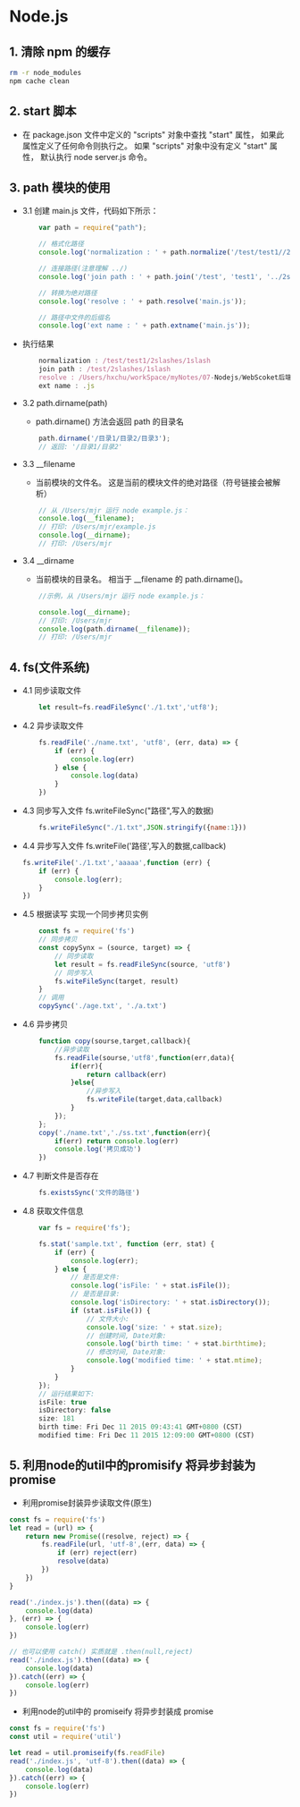 # Node.js

## 1. 清除 npm 的缓存
```sh
rm -r node_modules
npm cache clean
```
## 2. start 脚本
- 在 package.json 文件中定义的 "scripts" 对象中查找 "start" 属性， 如果此属性定义了任何命令则执行之。 如果 "scripts" 对象中没有定义 "start" 属性， 默认执行 node server.js 命令。



## 3. path 模块的使用
- 3.1 创建 main.js 文件，代码如下所示：
    ```js
        var path = require("path");

        // 格式化路径
        console.log('normalization : ' + path.normalize('/test/test1//2slashes/1slash/tab/..'));

        // 连接路径(注意理解 ../)
        console.log('join path : ' + path.join('/test', 'test1', '../2slashes/1slash', 'tab', '..'));

        // 转换为绝对路径
        console.log('resolve : ' + path.resolve('main.js'));

        // 路径中文件的后缀名
        console.log('ext name : ' + path.extname('main.js'));
    ```

- 执行结果
    ```js
        normalization : /test/test1/2slashes/1slash
        join path : /test/2slashes/1slash
        resolve : /Users/hxchu/workSpace/myNotes/07-Nodejs/WebScoket后端实现/main.js
        ext name : .js
    ```
- 3.2 path.dirname(path)
    - path.dirname() 方法会返回 path 的目录名
    ```js
        path.dirname('/目录1/目录2/目录3');
        // 返回: '/目录1/目录2'
    ```
- 3.3 __filename
    - 当前模块的文件名。 这是当前的模块文件的绝对路径（符号链接会被解析）
    ```js
        // 从 /Users/mjr 运行 node example.js：
        console.log(__filename);
        // 打印: /Users/mjr/example.js
        console.log(__dirname);
        // 打印: /Users/mjr
    ```

- 3.4 __dirname
    - 当前模块的目录名。 相当于 __filename 的 path.dirname()。
    ```js
        //示例，从 /Users/mjr 运行 node example.js：

        console.log(__dirname);
        // 打印: /Users/mjr
        console.log(path.dirname(__filename));
        // 打印: /Users/mjr
    ```
## 4. fs(文件系统)
- 4.1 同步读取文件
    ```js
        let result=fs.readFileSync('./1.txt','utf8');
    ```
- 4.2 异步读取文件
    ```js
        fs.readFile('./name.txt', 'utf8', (err, data) => {
            if (err) {
                console.log(err)
            } else {
                console.log(data)
            }
        })
    ```
- 4.3 同步写入文件 fs.writeFileSync("路径",写入的数据)
    ```js
        fs.writeFileSync("./1.txt",JSON.stringify({name:1}))
    ```
- 4.4 异步写入文件 fs.writeFile('路径',写入的数据,callback)
    ```js
    fs.writeFile('./1.txt','aaaaa',function (err) {
        if (err) {
            console.log(err);
        }
    })
    ```
- 4.5 根据读写 实现一个同步拷贝实例
    ```js
        const fs = require('fs')
        // 同步拷贝
        const copySynx = (source, target) => {
            // 同步读取
            let result = fs.readFileSync(source, 'utf8')
            // 同步写入
            fs.witeFileSync(target, result)
        }
        // 调用
        copySync('./age.txt', './a.txt')

    ```
- 4.6 异步拷贝
    ```js
        function copy(sourse,target,callback){
            //异步读取
            fs.readFile(sourse,'utf8',function(err,data){
                if(err){
                    return callback(err)
                }else{
                    //异步写入
                    fs.writeFile(target,data,callback)
                }
            });
        };
        copy('./name.txt','./ss.txt',function(err){
            if(err) return console.log(err)
            console.log('拷贝成功')
        }) 
    ```
- 4.7 判断文件是否存在
    ```js
        fs.existsSync('文件的路径')
    ```
- 4.8 获取文件信息
    ```js
        var fs = require('fs');

        fs.stat('sample.txt', function (err, stat) {
            if (err) {
                console.log(err);
            } else {
                // 是否是文件:
                console.log('isFile: ' + stat.isFile());
                // 是否是目录:
                console.log('isDirectory: ' + stat.isDirectory());
                if (stat.isFile()) {
                    // 文件大小:
                    console.log('size: ' + stat.size);
                    // 创建时间, Date对象:
                    console.log('birth time: ' + stat.birthtime);
                    // 修改时间, Date对象:
                    console.log('modified time: ' + stat.mtime);
                }
            }
        });
        // 运行结果如下:
        isFile: true
        isDirectory: false
        size: 181
        birth time: Fri Dec 11 2015 09:43:41 GMT+0800 (CST)
        modified time: Fri Dec 11 2015 12:09:00 GMT+0800 (CST)
    ```
## 5. 利用node的util中的promisify 将异步封装为promise
- 利用promise封装异步读取文件(原生)
```js
const fs = require('fs')
let read = (url) => {
    return new Promise((resolve, reject) => {
        fs.readFile(url, 'utf-8',(err, data) => {
            if (err) reject(err)
            resolve(data)
        })
    })
}

read('./index.js').then((data) => {
    console.log(data)
}, (err) => {
    console.log(err)
})

// 也可以使用 catch() 实质就是 .then(null,reject)
read('./index.js').then((data) => {
    console.log(data)
}).catch((err) => {
    console.log(err)
})
```

- 利用node的util中的 promiseify 将异步封装成 promise
```js
const fs = require('fs')
const util = require('util')

let read = util.promiseify(fs.readFile)
read('./index.js', 'utf-8').then((data) => {
    console.log(data)
}).catch((err) => {
    console.log(err)
})
```